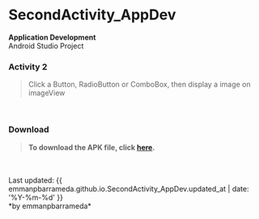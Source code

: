 # SecondActivity_AppDev

**Application Development**<br>
Android Studio Project

### **Activity 2**
> Click a Button, RadioButton or ComboBox, then display a image on imageView
<br>

### **Download**
> **To download the APK file, click [here](https://github.com/emmanpbarrameda/SecondActivity_AppDev/raw/main/BugRangers_AppDev_Act2-Apk.apk).**
<br>
<br>
Last updated: {{ emmanpbarrameda.github.io.SecondActivity_AppDev.updated_at | date: '%Y-%m-%d' }} <br>
*by emmanpbarrameda*
